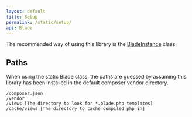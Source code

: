 ```yaml
---
layout: default
title: Setup
permalink: /static/setup/
api: Blade
---
```


<p class="message-info">The recommended way of using this library is the <a href='../../instance/setup/'>BladeInstance</a> class.</p>


Paths
-----

When using the static Blade class, the paths are guessed by assuming this library has been installed in the default composer vendor directory.

```
/composer.json
/vendor
/views [The directory to look for *.blade.php templates]
/cache/views [The directory to cache compiled php in]
```
